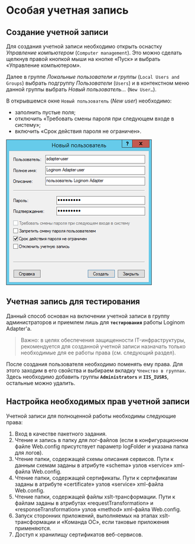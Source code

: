 # Особая учетная запись

## Создание учетной записи

Для создания учетной записи необходимо открыть оснастку *Управление компьютером* (`Computer management`). Это можно сделать щелкнув правой кнопкой мыши на кнопке «Пуск» и выбрать «Управление компьютером».

Далее в группе *Локальные пользователи и группы* (`Local Users and Groups`) выбрать подгруппу *Пользователи* (`Users`) и в контекстном меню данной группы выбрать *Новый пользователь…* (`New User…`).

В открывшемся окне `Новый пользователь` (*New user*) необходимо:

* заполнить пустые поля;
* отключить «Требовать смены пароля при следующем входе в систему»;
* включить «Срок действия пароля не ограничен».

![Пример добавления нового пользователя](user-new.png)

## Учетная запись для тестирования

Данный способ основан на включении учетной записи в группу администраторов и приемлем лишь для **`тестирования`** работы Loginom Adapter'а.

> Важно: в целях обеспечения защищенности IT-инфраструктуры, рекомендуется для созданной учетной записи назначать только необходимые для ее работы права (см. следующий раздел).

После создания пользователя необходимо поменять ему права. Для этого заходим в его свойства и выбираем вкладку `Членство в группах`. Здесь необходимо добавить группы **`Administrators`** и **`IIS_IUSRS`**, остальные можно удалить.

## Настройка необходимых прав учетной записи

Учетной записи для полноценной работы необходимы следующие права:

1. Вход в качестве пакетного задания.
1. Чтение и запись в папку для лог-файлов (если в конфигурационном файле Web.config присутствует параметр logFolder и указана папка для логов).
1. Чтение папки, содержащей схемы описания сервисов. Пути к данным схемам заданы в атрибуте «schema» узлов «service» xml-файла Web.config.
1. Чтение папки, содержащей сертификаты. Пути к сертификатам заданы в атрибуте «certificate» узлов «service» xml-файла Web.config.
1. Чтение папки, содержащей файлы xslt-трансформации. Пути к файлам заданы в атрибутах «requestTransformation» и «responseTransformation» узлов «method» xml-файла Web.config.
1. Запуск сторонних приложений, выполняемых на этапах xslt-трансформации и «Команда ОС», если таковые приложения применяются.
1. Доступ к хранилищу сертификатов веб-сервисов.

